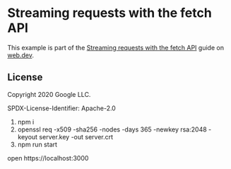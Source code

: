 
# Streaming requests with the fetch API

This example is part of the [Streaming requests with the fetch API](https://web.dev/fetch-upload-streaming/) guide on [web.dev](https://web.dev).

## License

Copyright 2020 Google LLC.

SPDX-License-Identifier: Apache-2.0

1. npm i
2. openssl req -x509 -sha256 -nodes -days 365 -newkey rsa:2048 -keyout server.key -out server.crt
3. npm run start

open https://localhost:3000